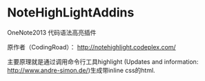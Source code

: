 # NoteHighLightAddins
OneNote2013 代码语法高亮插件

原作者（CodingRoad）： http://notehighlight.codeplex.com/

主要原理就是通过调用命令行工具highlight (Updates and information: http://www.andre-simon.de/)生成带inline css的html.


